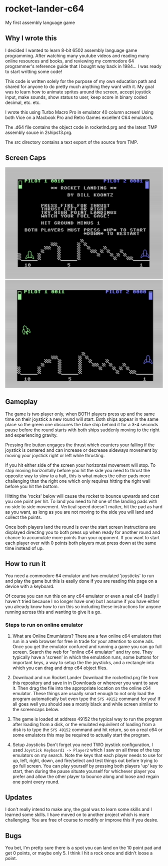 # rocket-lander-c64
My first assembly language game

## Why I wrote this
I decided I wanted to learn 8-bit 6502 assembly language game programming.
After watching many youtube videos and reading many online resources and books, and reviewing my commodore 64 programmer's reference guide that I bought way back in 1984... I was ready to start writting some code!

This code is written solely for the purpose of my own education path and shared for anyone to do pretty much anything they want with it.
My goal was to learn how to animate sprites around the screen, accept joystick input, make sounds, show status to user, keep score in binary coded decimal, etc. etc.

I wrote this using Turbo Macro Pro in emulator 40 column screen! Using both Vice on a Macbook Pro and Retro Games excellent C64 emulators.

The .d64 file contains the object code in rocketlnd.prg and the latest TMP assembly souce in 2ships13.prg.

The src directory contains a text export of the source from TMP.

## Screen Caps
![Screenshot of starting and in-between rounds screen showing current score and on screen instructions](screencaps/start_and_between.png)
![Screenshot showing in game action.  Pilot 2 in a purple/blue color is about to lazily land on the 1 point pad, while Pilot 1 is going for the 10 pointer, but looks like that ship is going to fast to slow down in time.](screencaps/rocket_lander_action.png)

## Gameplay
The game is two player only, when BOTH players press up and the same time on their joystick a new round will start.  Both ships appear in the same place so the green one obscures the blue ship behind it for a 3-4 seconds pause before the round starts with both ships suddenly moving to the right and experiencing gravity.

Pressing fire button engages the thrust which counters your falling if the joystick is centered and can increase or decrease sideways movement by moving your joystick right or left while thrusting.

If you hit either side of the screen your horizontal movement will stop.  To stop moving horizontally before you hit the side you need to thrust the opposite way to slow to a halt, this is what makes the other pads more challenging than the right one which only requires hitting the right wall before you hit the bottom.

Hitting the 'rocks' below will cause the rocket to bounce upwards and cost you one point per hit.  To land you need to hit one of the landing pads with no side to side movement.  Vertical speed doesn't matter, hit the pad as hard as you want, as long as you are not moving to the side you will land and collect the points.

Once both players land the round is over the start screen instructions are displayed directing you to  both press up when ready for another round and chance to accumulate more points than your opponent.  If you want to start each player over with 0 points both players must press down at the same time instead of up.

## How to run it
You need a commodore 64 emulator and two emulated 'joysticks' to run and play the game but this is easily done if you are reading this page on a device with a keyboard.

Of course you can run this on any c64 emulator or even a real c64 (sadly I haven't tried because I no longer have one) but I assume if you have either you already know how to run this so including these instructions for anyone running across this and wanting to give it a go.

###  Steps to run on online emulator
1. What are Online Emumlators?
There are a few online c64 emulators that run in a web browser for free in trade for your attention to some ads.  Once you get the emulator confured and running a game you can go full screen. Search the web for "online c64 emulator" and try one.
They typically have a 'screen' in which the emulation runs, some buttons for important keys, a way to setup the the joysticks, and a rectangle into which you can drag and drop c64 object files.  

1. Download and run Rocket Lander
Download the rocketlnd.prg file from this repository and save in in Downloads or wherever you want to save it.  Then drag the file into the appropriate location on the online c64 emulator.  These things are usually smart enough to not only load the program automatically but even type the `SYS 49152` command for you!
If all goes well you should see a mostly black and while screen similar to the screencaps below.

1. The game is loaded at address 49152 the typical way to run the program after loading from a disk, or the emulated equivilent of loading from a disk is to type the `SYS 49152` command and hit return, so on a real c64 or some emulators this may be required to actually start the program.

1. Setup Joysticks
Don't forget you need TWO joystick configuration, I used `Joystick Keyboard1 -> Player2` which I saw on all three of the top emulators on my search.  Note the keys that each player needs to use for up, left, right, down, and fire/select and test things out before trying to go full screen.  You can play yourself by pressing both players 'up' key to start, then during the pause situate yourself for whichever player you prefer and allow the other player to bounce along and loose and regain one point every round.

## Updates
I don't really intend to make any, the goal was to learn some skills and I learned some skills. I have moved on to another project which is more challenging.
You are free of course to modify or improve this if you desire.

## Bugs
You bet, I'm pretty sure there is a spot you can land on the 10 point pad and get 0 points, or maybe only 5.  I think I hit a rock once and didn't loose a point.